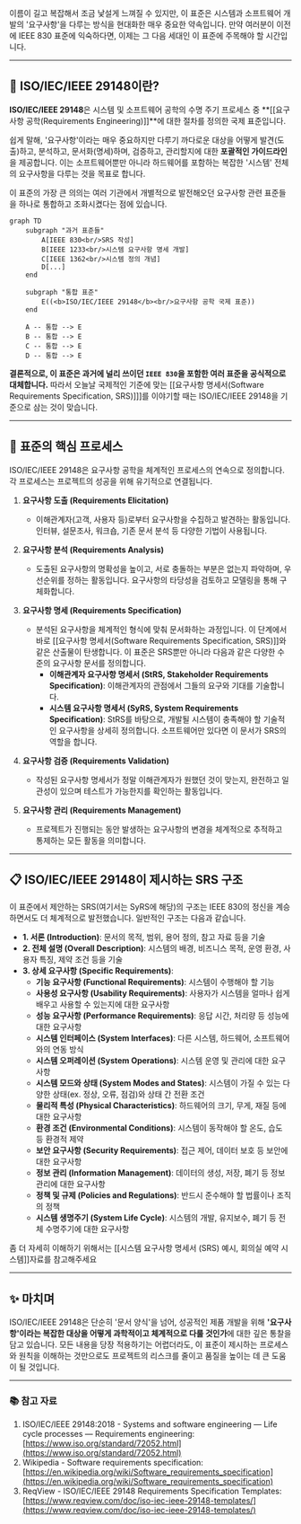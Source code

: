 이름이 길고 복잡해서 조금 낯설게 느껴질 수 있지만, 이 표준은 시스템과 소프트웨어 개발의 '요구사항'을 다루는 방식을 현대화한 매우 중요한 약속입니다. 만약 여러분이 이전에 IEEE 830 표준에 익숙하다면, 이제는 그 다음 세대인 이 표준에 주목해야 할 시간입니다.

---

## 🚀 ISO/IEC/IEEE 29148이란?

**ISO/IEC/IEEE 29148**은 시스템 및 소프트웨어 공학의 수명 주기 프로세스 중 **[[요구사항 공학(Requirements Engineering)]]**에 대한 절차를 정의한 국제 표준입니다.

쉽게 말해, '요구사항'이라는 매우 중요하지만 다루기 까다로운 대상을 어떻게 발견(도출)하고, 분석하고, 문서화(명세)하며, 검증하고, 관리할지에 대한 **포괄적인 가이드라인**을 제공합니다. 이는 소프트웨어뿐만 아니라 하드웨어를 포함하는 복잡한 '시스템' 전체의 요구사항을 다루는 것을 목표로 합니다.

이 표준의 가장 큰 의의는 여러 기관에서 개별적으로 발전해오던 요구사항 관련 표준들을 하나로 통합하고 조화시켰다는 점에 있습니다.


```mermaid
graph TD
    subgraph "과거 표준들"
        A[IEEE 830<br/>SRS 작성]
        B[IEEE 1233<br/>시스템 요구사항 명세 개발]
        C[IEEE 1362<br/>시스템 정의 개념]
        D[...]
    end

    subgraph "통합 표준"
        E((<b>ISO/IEC/IEEE 29148</b><br/>요구사항 공학 국제 표준))
    end

    A -- 통합 --> E
    B -- 통합 --> E
    C -- 통합 --> E
    D -- 통합 --> E

```


**결론적으로, 이 표준은 과거에 널리 쓰이던 `IEEE 830`을 포함한 여러 표준을 공식적으로 대체합니다.** 따라서 오늘날 국제적인 기준에 맞는 [[요구사항 명세서(Software Requirements Specification, SRS)]]]를 이야기할 때는 ISO/IEC/IEEE 29148을 기준으로 삼는 것이 맞습니다.

---

## 🧩 표준의 핵심 프로세스

ISO/IEC/IEEE 29148은 요구사항 공학을 체계적인 프로세스의 연속으로 정의합니다. 각 프로세스는 프로젝트의 성공을 위해 유기적으로 연결됩니다.

1. **요구사항 도출 (Requirements Elicitation)**

    - 이해관계자(고객, 사용자 등)로부터 요구사항을 수집하고 발견하는 활동입니다. 인터뷰, 설문조사, 워크숍, 기존 문서 분석 등 다양한 기법이 사용됩니다.
2. **요구사항 분석 (Requirements Analysis)**
    
    - 도출된 요구사항의 명확성을 높이고, 서로 충돌하는 부분은 없는지 파악하며, 우선순위를 정하는 활동입니다. 요구사항의 타당성을 검토하고 모델링을 통해 구체화합니다.
3. **요구사항 명세 (Requirements Specification)**
    
    - 분석된 요구사항을 체계적인 형식에 맞춰 문서화하는 과정입니다. 이 단계에서 바로 [[요구사항 명세서(Software Requirements Specification, SRS)]]와 같은 산출물이 탄생합니다. 이 표준은 SRS뿐만 아니라 다음과 같은 다양한 수준의 요구사항 문서를 정의합니다.
        - **이해관계자 요구사항 명세서 (StRS, Stakeholder Requirements Specification)**: 이해관계자의 관점에서 그들의 요구와 기대를 기술합니다.
        - **시스템 요구사항 명세서 (SyRS, System Requirements Specification)**: StRS를 바탕으로, 개발될 시스템이 충족해야 할 기술적인 요구사항을 상세히 정의합니다. 소프트웨어만 있다면 이 문서가 SRS의 역할을 합니다.
4. **요구사항 검증 (Requirements Validation)**
    
    - 작성된 요구사항 명세서가 정말 이해관계자가 원했던 것이 맞는지, 완전하고 일관성이 있으며 테스트가 가능한지를 확인하는 활동입니다.
5. **요구사항 관리 (Requirements Management)**
    
    - 프로젝트가 진행되는 동안 발생하는 요구사항의 변경을 체계적으로 추적하고 통제하는 모든 활동을 의미합니다.

---

## 📋 ISO/IEC/IEEE 29148이 제시하는 SRS 구조

이 표준에서 제안하는 SRS(여기서는 SyRS에 해당)의 구조는 IEEE 830의 정신을 계승하면서도 더 체계적으로 발전했습니다. 일반적인 구조는 다음과 같습니다.

- **1. 서론 (Introduction)**: 문서의 목적, 범위, 용어 정의, 참고 자료 등을 기술
- **2. 전체 설명 (Overall Description)**: 시스템의 배경, 비즈니스 목적, 운영 환경, 사용자 특징, 제약 조건 등을 기술
- **3. 상세 요구사항 (Specific Requirements)**:
    - **기능 요구사항 (Functional Requirements)**: 시스템이 수행해야 할 기능
    - **사용성 요구사항 (Usability Requirements)**: 사용자가 시스템을 얼마나 쉽게 배우고 사용할 수 있는지에 대한 요구사항
    - **성능 요구사항 (Performance Requirements)**: 응답 시간, 처리량 등 성능에 대한 요구사항
    - **시스템 인터페이스 (System Interfaces)**: 다른 시스템, 하드웨어, 소프트웨어와의 연동 방식
    - **시스템 오퍼레이션 (System Operations)**: 시스템 운영 및 관리에 대한 요구사항
    - **시스템 모드와 상태 (System Modes and States)**: 시스템이 가질 수 있는 다양한 상태(ex. 정상, 오류, 점검)와 상태 간 전환 조건
    - **물리적 특성 (Physical Characteristics)**: 하드웨어의 크기, 무게, 재질 등에 대한 요구사항
    - **환경 조건 (Environmental Conditions)**: 시스템이 동작해야 할 온도, 습도 등 환경적 제약
    - **보안 요구사항 (Security Requirements)**: 접근 제어, 데이터 보호 등 보안에 대한 요구사항
    - **정보 관리 (Information Management)**: 데이터의 생성, 저장, 폐기 등 정보 관리에 대한 요구사항
    - **정책 및 규제 (Policies and Regulations)**: 반드시 준수해야 할 법률이나 조직의 정책
    - **시스템 생명주기 (System Life Cycle)**: 시스템의 개발, 유지보수, 폐기 등 전체 수명주기에 대한 요구사항

좀 더 자세히 이해하기 위해서는 [[시스템 요구사항 명세서 (SRS) 예시, 회의실 예약 시스템]]자료를 참고해주세요

---

## ✨ 마치며

ISO/IEC/IEEE 29148은 단순히 '문서 양식'을 넘어, 성공적인 제품 개발을 위해 **'요구사항'이라는 복잡한 대상을 어떻게 과학적이고 체계적으로 다룰 것인가**에 대한 깊은 통찰을 담고 있습니다. 모든 내용을 당장 적용하기는 어렵더라도, 이 표준이 제시하는 프로세스와 원칙을 이해하는 것만으로도 프로젝트의 리스크를 줄이고 품질을 높이는 데 큰 도움이 될 것입니다.

---

### 📚 참고 자료

1. ISO/IEC/IEEE 29148:2018 - Systems and software engineering — Life cycle processes — Requirements engineering: [https://www.iso.org/standard/72052.html](https://www.iso.org/standard/72052.html)
2. Wikipedia - Software requirements specification: [https://en.wikipedia.org/wiki/Software_requirements_specification](https://en.wikipedia.org/wiki/Software_requirements_specification)
3. ReqView - ISO/IEC/IEEE 29148 Requirements Specification Templates: [https://www.reqview.com/doc/iso-iec-ieee-29148-templates/](https://www.reqview.com/doc/iso-iec-ieee-29148-templates/)